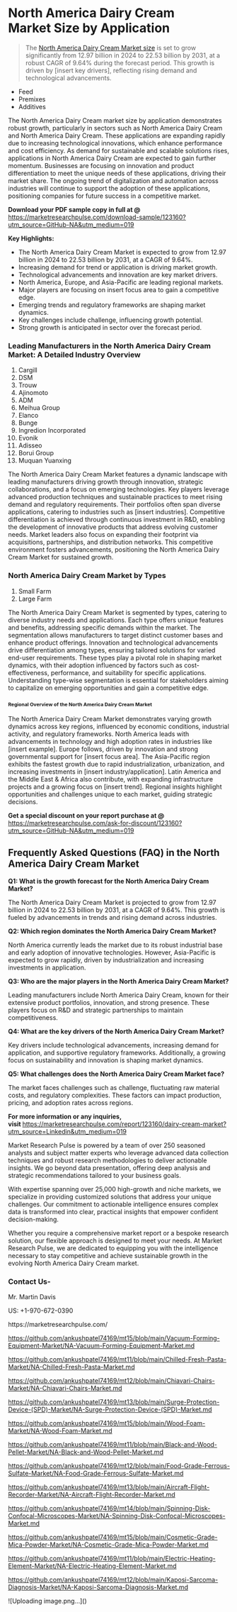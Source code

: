<h1>North America Dairy Cream Market&nbsp;Size by Application</h1><blockquote><p>The <a href="https://marketresearchpulse.com/download-sample/123160?utm_source=GitHub-NA&amp;utm_medium=019">North America Dairy Cream Market size</a> is set to grow significantly from 12.97 billion in 2024 to 22.53 billion by 2031, at a robust CAGR of 9.64% during the forecast period. This growth is driven by [insert key drivers], reflecting rising demand and technological advancements.</p></blockquote><ul><li>Feed<li> Premixes<li> Additives</li></ul><p>The North America Dairy Cream market size by application demonstrates robust growth, particularly in sectors such as North America Dairy Cream and North America Dairy Cream. These applications are expanding rapidly due to increasing technological innovations, which enhance performance and cost efficiency. As demand for sustainable and scalable solutions rises, applications in North America Dairy Cream are expected to gain further momentum. Businesses are focusing on innovation and product differentiation to meet the unique needs of these applications, driving their market share. The ongoing trend of digitalization and automation across industries will continue to support the adoption of these applications, positioning companies for future success in a competitive market.</p><p><strong>Download your PDF sample copy in full at @ </strong><a href="https://marketresearchpulse.com/download-sample/123160?utm_source=GitHub-NA&amp;utm_medium=019">https://marketresearchpulse.com/download-sample/123160?utm_source=GitHub-NA&amp;utm_medium=019</a></p><p><strong>Key Highlights: </strong></p><ul><li>The North America Dairy Cream Market is expected to grow from 12.97 billion in 2024 to 22.53 billion by 2031, at a CAGR of 9.64%.</li><li>Increasing demand for trend or application is driving market growth.</li><li>Technological advancements and innovation are key market drivers.</li><li>North America, Europe, and Asia-Pacific are leading regional markets.</li><li>Major players are focusing on insert focus area to gain a competitive edge.</li><li>Emerging trends and regulatory frameworks are shaping market dynamics.</li><li>Key challenges include challenge, influencing growth potential.</li><li>Strong growth is anticipated in sector over the forecast period.</li></ul><h3>Leading Manufacturers in the North America Dairy Cream Market: A Detailed Industry Overview</h3><ol><li>Cargill</li><li>DSM</li><li>Trouw</li><li>Ajinomoto</li><li>ADM</li><li>Meihua Group</li><li>Elanco</li><li>Bunge</li><li>Ingredion Incorporated</li><li>Evonik</li><li>Adisseo</li><li>Borui Group</li><li>Muquan Yuanxing</li></ol><div class="flex max-w-full flex-col flex-grow"><div class="min-h-8 text-message flex w-full flex-col items-end gap-2 whitespace-normal break-words [.text-message+&amp;]:mt-5" dir="auto" data-message-author-role="assistant" data-message-id="fd8432e4-4910-450d-b182-61b7bfb0a01f" data-message-model-slug="gpt-4o"><div class="flex w-full flex-col gap-1 empty:hidden first:pt-[3px]"><div class="markdown prose w-full break-words dark:prose-invert light"><p>The North America Dairy Cream Market features a dynamic landscape with leading manufacturers driving growth through innovation, strategic collaborations, and a focus on emerging technologies. Key players leverage advanced production techniques and sustainable practices to meet rising demand and regulatory requirements. Their portfolios often span diverse applications, catering to industries such as [insert industries]. Competitive differentiation is achieved through continuous investment in R&amp;D, enabling the development of innovative products that address evolving customer needs. Market leaders also focus on expanding their footprint via acquisitions, partnerships, and distribution networks. This competitive environment fosters advancements, positioning the North America Dairy Cream Market for sustained growth.</p></div></div></div></div><h3>North America Dairy Cream Market by Types</h3><ol><li>Small Farm<li> Large Farm</li></ol><div class="flex max-w-full flex-col flex-grow"><div class="min-h-8 text-message flex w-full flex-col items-end gap-2 whitespace-normal break-words [.text-message+&amp;]:mt-5" dir="auto" data-message-author-role="assistant" data-message-id="084470be-0bb7-4664-bddf-5156b4f41249" data-message-model-slug="gpt-4o-mini"><div class="flex w-full flex-col gap-1 empty:hidden first:pt-[3px]"><div class="markdown prose w-full break-words dark:prose-invert light"><p>The North America Dairy Cream Market is segmented by types, catering to diverse industry needs and applications. Each type offers unique features and benefits, addressing specific demands within the market. The segmentation allows manufacturers to target distinct customer bases and enhance product offerings. Innovation and technological advancements drive differentiation among types, ensuring tailored solutions for varied end-user requirements. These types play a pivotal role in shaping market dynamics, with their adoption influenced by factors such as cost-effectiveness, performance, and suitability for specific applications. Understanding type-wise segmentation is essential for stakeholders aiming to capitalize on emerging opportunities and gain a competitive edge.</p></div></div></div></div><h3><span style="font-size: 11px;">Regional Overview of the North America Dairy Cream Market</span></h3><div class="flex max-w-full flex-col flex-grow"><div class="min-h-8 text-message flex w-full flex-col items-end gap-2 whitespace-normal break-words [.text-message+&amp;]:mt-5" dir="auto" data-message-author-role="assistant" data-message-id="e9038762-ce64-4e30-91c9-9bd413514231" data-message-model-slug="gpt-4o-mini"><div class="flex w-full flex-col gap-1 empty:hidden first:pt-[3px]"><div class="markdown prose w-full break-words dark:prose-invert light"><p>The North America Dairy Cream Market demonstrates varying growth dynamics across key regions, influenced by economic conditions, industrial activity, and regulatory frameworks. North America leads with advancements in technology and high adoption rates in industries like [insert example]. Europe follows, driven by innovation and strong governmental support for [insert focus area]. The Asia-Pacific region exhibits the fastest growth due to rapid industrialization, urbanization, and increasing investments in [insert industry/application]. Latin America and the Middle East &amp; Africa also contribute, with expanding infrastructure projects and a growing focus on [insert trend]. Regional insights highlight opportunities and challenges unique to each market, guiding strategic decisions.</p></div></div></div></div><p><strong>Get a special discount on your report purchase at @ </strong><a href="https://marketresearchpulse.com/ask-for-discount/123160?utm_source=GitHub-NA&amp;utm_medium=019">https://marketresearchpulse.com/ask-for-discount/123160?utm_source=GitHub-NA&amp;utm_medium=019</a></p><h2>Frequently Asked Questions (FAQ) in the North America Dairy Cream Market</h2><p><strong>Q1: What is the growth forecast for the North America Dairy Cream Market?</strong></p><p>The North America Dairy Cream Market is projected to grow from 12.97 billion in 2024 to 22.53 billion by 2031, at a CAGR of 9.64%. This growth is fueled by advancements in trends and rising demand across industries.</p><p><strong>Q2: Which region dominates the North America Dairy Cream Market?</strong></p><p>North America currently leads the market due to its robust industrial base and early adoption of innovative technologies. However, Asia-Pacific is expected to grow rapidly, driven by industrialization and increasing investments in application.</p><p><strong>Q3: Who are the major players in the North America Dairy Cream Market?</strong></p><p>Leading manufacturers include North America Dairy Cream, known for their extensive product portfolios, innovation, and strong presence. These players focus on R&amp;D and strategic partnerships to maintain competitiveness.</p><p><strong>Q4: What are the key drivers of the North America Dairy Cream Market?</strong></p><p>Key drivers include technological advancements, increasing demand for application, and supportive regulatory frameworks. Additionally, a growing focus on sustainability and innovation is shaping market dynamics.</p><p><strong>Q5: What challenges does the North America Dairy Cream Market face?</strong></p><p>The market faces challenges such as challenge, fluctuating raw material costs, and regulatory complexities. These factors can impact production, pricing, and adoption rates across regions.</p><p><strong>For more information or any inquiries, visit&nbsp;</strong><a href="https://marketresearchpulse.com/report/123160/dairy-cream-market?utm_source=Linkedin&utm_medium=019">https://marketresearchpulse.com/report/123160/dairy-cream-market?utm_source=Linkedin&utm_medium=019</a></p><p>Market Research Pulse is powered by a team of over 250 seasoned analysts and subject matter experts who leverage advanced data collection techniques and robust research methodologies to deliver actionable insights. We go beyond data presentation, offering deep analysis and strategic recommendations tailored to your business goals.</p><p>With expertise spanning over 25,000 high-growth and niche markets, we specialize in providing customized solutions that address your unique challenges. Our commitment to actionable intelligence ensures complex data is transformed into clear, practical insights that empower confident decision-making.</p><p>Whether you require a comprehensive market report or a bespoke research solution, our flexible approach is designed to meet your needs. At Market Research Pulse, we are dedicated to equipping you with the intelligence necessary to stay competitive and achieve sustainable growth in the evolving North America Dairy Cream market.</p><h3><strong>Contact Us-</strong></h3><p>Mr. Martin Davis</p><p>US: +1-970-672-0390</p><p>https://marketresearchpulse.com/</p><p><a href="https://github.com/ankushpatel74169/mt15/blob/main/Vacuum-Forming-Equipment-Market/NA-Vacuum-Forming-Equipment-Market.md">https://github.com/ankushpatel74169/mt15/blob/main/Vacuum-Forming-Equipment-Market/NA-Vacuum-Forming-Equipment-Market.md</a></p><p><a href="https://github.com/ankushpatel74169/mt11/blob/main/Chilled-Fresh-Pasta-Market/NA-Chilled-Fresh-Pasta-Market.md">https://github.com/ankushpatel74169/mt11/blob/main/Chilled-Fresh-Pasta-Market/NA-Chilled-Fresh-Pasta-Market.md</a></p><p><a href="https://github.com/ankushpatel74169/mt12/blob/main/Chiavari-Chairs-Market/NA-Chiavari-Chairs-Market.md">https://github.com/ankushpatel74169/mt12/blob/main/Chiavari-Chairs-Market/NA-Chiavari-Chairs-Market.md</a></p><p><a href="https://github.com/ankushpatel74169/mt13/blob/main/Surge-Protection-Device-(SPD)-Market/NA-Surge-Protection-Device-(SPD)-Market.md">https://github.com/ankushpatel74169/mt13/blob/main/Surge-Protection-Device-(SPD)-Market/NA-Surge-Protection-Device-(SPD)-Market.md</a></p><p><a href="https://github.com/ankushpatel74169/mt15/blob/main/Wood-Foam-Market/NA-Wood-Foam-Market.md">https://github.com/ankushpatel74169/mt15/blob/main/Wood-Foam-Market/NA-Wood-Foam-Market.md</a></p><p><a href="https://github.com/ankushpatel74169/mt11/blob/main/Black-and-Wood-Pellet-Market/NA-Black-and-Wood-Pellet-Market.md">https://github.com/ankushpatel74169/mt11/blob/main/Black-and-Wood-Pellet-Market/NA-Black-and-Wood-Pellet-Market.md</a></p><p><a href="https://github.com/ankushpatel74169/mt12/blob/main/Food-Grade-Ferrous-Sulfate-Market/NA-Food-Grade-Ferrous-Sulfate-Market.md">https://github.com/ankushpatel74169/mt12/blob/main/Food-Grade-Ferrous-Sulfate-Market/NA-Food-Grade-Ferrous-Sulfate-Market.md</a></p><p><a href="https://github.com/ankushpatel74169/mt13/blob/main/Aircraft-Flight-Recorder-Market/NA-Aircraft-Flight-Recorder-Market.md">https://github.com/ankushpatel74169/mt13/blob/main/Aircraft-Flight-Recorder-Market/NA-Aircraft-Flight-Recorder-Market.md</a></p><p><a href="https://github.com/ankushpatel74169/mt14/blob/main/Spinning-Disk-Confocal-Microscopes-Market/NA-Spinning-Disk-Confocal-Microscopes-Market.md">https://github.com/ankushpatel74169/mt14/blob/main/Spinning-Disk-Confocal-Microscopes-Market/NA-Spinning-Disk-Confocal-Microscopes-Market.md</a></p><p><a href="https://github.com/ankushpatel74169/mt15/blob/main/Cosmetic-Grade-Mica-Powder-Market/NA-Cosmetic-Grade-Mica-Powder-Market.md">https://github.com/ankushpatel74169/mt15/blob/main/Cosmetic-Grade-Mica-Powder-Market/NA-Cosmetic-Grade-Mica-Powder-Market.md</a></p><p><a href="https://github.com/ankushpatel74169/mt11/blob/main/Electric-Heating-Element-Market/NA-Electric-Heating-Element-Market.md">https://github.com/ankushpatel74169/mt11/blob/main/Electric-Heating-Element-Market/NA-Electric-Heating-Element-Market.md</a></p><p><a href="https://github.com/ankushpatel74169/mt12/blob/main/Kaposi-Sarcoma-Diagnosis-Market/NA-Kaposi-Sarcoma-Diagnosis-Market.md">https://github.com/ankushpatel74169/mt12/blob/main/Kaposi-Sarcoma-Diagnosis-Market/NA-Kaposi-Sarcoma-Diagnosis-Market.md</a></p>
![Uploading image.png…]()
